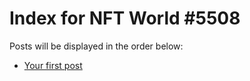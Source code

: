 # Index for NFT World #5508
Posts will be displayed in the order below:

- [Your first post](./001-first.md)

